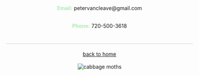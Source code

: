 

<div align="center">
  <strong style="color: #ADEBB3;">Email:</strong> petervancleave@gmail.com<br><br>
  
  <strong style="color: #ADEBB3;">Phone:</strong> 720-500-3618<br>

 </div> 

<div align="center">
  <h1 style="border-bottom: 1px solid #ccc;"></h1>
</div>

<div align="center">
  <a href="https://petervancleave.github.io/">back to home</a><br><br>


<div align="center">
  <img src="https://studioghibli.jp/static/media/butterfly.8e1a40df.gif" alt="cabbage moths"  />

  </div>
